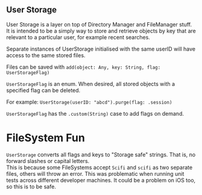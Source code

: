 ## User Storage


User Storage is a layer on top of Directory Manager and FileManager stuff. It is intended to be a simply way to store and retrieve objects by key that are relevant to a particular user, for example recent searches.

Separate instances of UserStorage initialised with the same userID will have access to the same stored files.

Files can be saved with `add(object: Any, key: String, flag: UserStorageFlag)`

`UserStorageFlag` is an enum. When desired, all stored objects with a specified flag can be deleted.

For example: `UserStorage(userID: "abcd").purge(flag: .session)`

`UserStorageFlag` has the `.custom(String)` case to add flags on demand.


# FileSystem Fun
`UserStorage` converts all flags and keys to "Storage safe" strings. That is, no forward slashes or capital letters.  
This is because some FileSystems accept `Scifi` and `scifi` as two separate files, others will throw an error. This was problematic when running unit tests across different developer machines. It could be a problem on iOS too, so this is to be safe.